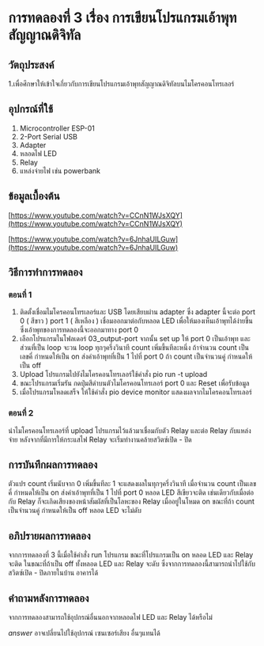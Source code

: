 # การทดลองที่ 3 เรื่อง การเขียนโปรแกรมเอ้าพุทสัญญาณดิจิทัล

## วัตถุประสงค์
1.เพื่อศึกษาให้เข้าใจเกี่ยวกับการเขียนโปรแกรมเอ้าพุทสัญญาณดิจิทัลบนไมโครคอนโทรเลอร์


## อุปกรณ์ที่ใช้
1. Microcontroller ESP-01
2. 2-Port Serial USB 
3. Adapter
4. หลอดไฟ LED
5. Relay
6. แหล่งจ่ายไฟ เช่น powerbank


## ข้อมูลเบื้องต้น

[https://www.youtube.com/watch?v=CCnN1WJsXQY](https://www.youtube.com/watch?v=CCnN1WJsXQY)

[https://www.youtube.com/watch?v=6JnhaUILGuw](https://www.youtube.com/watch?v=6JnhaUILGuw)

## วิธีการทำการทดลอง
### ตอนที่ 1
1. ติดตั้งเชื่อมไมโครคอนโทรเลอร์และ USB โดยเสียบผ่าน adapter ซึ่ง adapter นี้จะต่อ port 0 ( สีขาว ) port 1 ( สีเหลือง ) เชื่อมออกมาต่อกับหลอด LED เพื่อให้มองเห็นเอ้าพุทได้ง่ายขึ้น ซึ่งเอ้าพุทของการทดลองนี้จะออกมาทาง port 0  
2. เลือกโปรแกรมในโฟลเดอร์ 03_output-port จากนั้น set up ให้ port 0 เป็นเอ้าพุท และส่วนที่เป็น loop จะวน loop ทุกๆครึ่งวินาที count เพิ่มขึ้นทีละหนึ่ง ถ้าจำนวน count เป็นเลขคี่ กำหนดให้เป็น on ส่งค่าเอ้าพุทที่เป็น 1 ไปที่ port 0 ถ้า count เป็นจำนวนคู่ กำหนดให้เป็น off
3. Upload โปรแกรมไปยังไมโครคอนโทรเลอร์ใช้คำสั่ง pio run -t upload
4. ขณะโปรแกรมเริ่มรัน กดปุ่มสีดำบนตัวไมโครคอนโทรเลอร์ port 0 และ Reset เพื่อรับข้อมูล
5. เมื่อโปรแกรมโหลดเสร็จ ให้ใช้คำสั่ง pio device monitor แสดงผลจากไมโครคอนโทรเลอร์
### ตอนที่ 2
นำไมโครคอนโทรเลอร์ที่ upload โปรแกรมไว้แล้วมาเชื่อมกับตัว Relay และต่อ Relay กับแหล่งจ่าย หลังจากที่มีการให้กระแสไฟ Relay จะเริ่มทำงานคล้ายสวิตซ์เปิด - ปิด

## การบันทึกผลการทดลอง
ตัวแปร count เริ่มนับจาก 0 เพิ่มขึ้นทีละ 1 จะแสดงผลในทุกๆครึ่งวินาที เมื่อจำนวน count เป็นเลขคี่ กำหนดให้เป็น on ส่งค่าเอ้าพุทที่เป็น 1 ไปที่ port 0 หลอด LED สีเขียวจะติด เช่นเดียวกับเมื่อต่อกับ Relay ก็จะเกิดเสียงของหน้าสัมผัสที่เป็นโลหะของ Relay เมื่ออยู่ในโหมด on ขณะที่ถ้า count เป็นจำนวนคู่ กำหนดให้เป็น off หลอด LED จะไม่ดับ

## อภิปรายผลการทดลอง
จากการทดลองที่ 3 นี้เมื่อใช้คำสั่ง run โปรแกรม ขณะที่โปรแกรมเป็น on หลอด LED และ Relay จะติด ในขณะที่ถ้าเป็น off ทั้งหลอด LED และ Relay จะดับ ซึ่งจากการทดลองนี้สามารถนำไปใช้กับสวิตซ์เปิด - ปิดภายในบ้าน อาคารได้


## คำถามหลังการทดลอง
จากการทดลองสามารถใช้อุปกรณ์อื่นนอกจากหลอดไฟ LED และ Relay ได้หรือไม่

*answer* อาจเปลี่ยนไปใช้อุปกรณ์ เซนเซอร์เสียง อื่นๆแทนได้



